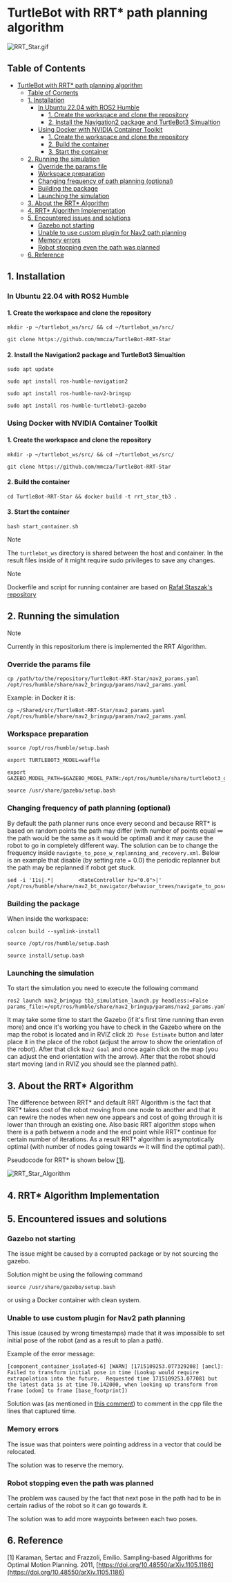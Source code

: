 # TurtleBot with RRT* path planning algorithm

![RRT_Star.gif](/Pictures/RRT_Star.gif)

## Table of Contents

- [TurtleBot with RRT\* path planning algorithm](#turtlebot-with-rrt-path-planning-algorithm)
  - [Table of Contents](#table-of-contents)
  - [1. Installation](#1-installation)
    - [In Ubuntu 22.04 with ROS2 Humble](#in-ubuntu-2204-with-ros2-humble)
      - [1. Create the workspace and clone the repository](#1-create-the-workspace-and-clone-the-repository)
      - [2. Install the Navigation2 package and TurtleBot3 Simualtion](#2-install-the-navigation2-package-and-turtlebot3-simualtion)
    - [Using Docker with NVIDIA Container Toolkit](#using-docker-with-nvidia-container-toolkit)
      - [1. Create the workspace and clone the repository](#1-create-the-workspace-and-clone-the-repository-1)
      - [2. Build the container](#2-build-the-container)
      - [3. Start the container](#3-start-the-container)
  - [2. Running the simulation](#2-running-the-simulation)
    - [Override the params file](#override-the-params-file)
    - [Workspace preparation](#workspace-preparation)
    - [Changing frequency of path planning (optional)](#changing-frequency-of-path-planning-optional)
    - [Building the package](#building-the-package)
    - [Launching the simulation](#launching-the-simulation)
  - [3. About the RRT\* Algorithm](#3-about-the-rrt-algorithm)
  - [4. RRT\* Algorithm Implementation](#4-rrt-algorithm-implementation)
  - [5. Encountered issues and solutions](#5-encountered-issues-and-solutions)
    - [Gazebo not starting](#gazebo-not-starting)
    - [Unable to use custom plugin for Nav2 path planning](#unable-to-use-custom-plugin-for-nav2-path-planning)
    - [Memory errors](#memory-errors)
    - [Robot stopping even the path was planned](#robot-stopping-even-the-path-was-planned)
  - [6. Reference](#6-reference)



## 1. Installation

### In Ubuntu 22.04 with ROS2 Humble

#### 1. Create the workspace and clone the repository

```
mkdir -p ~/turtlebot_ws/src/ && cd ~/turtlebot_ws/src/
```
```
git clone https://github.com/mmcza/TurtleBot-RRT-Star
```

#### 2. Install the Navigation2 package and TurtleBot3 Simualtion 

```
sudo apt update
```

```
sudo apt install ros-humble-navigation2
```
```
sudo apt install ros-humble-nav2-bringup
```

```
sudo apt install ros-humble-turtlebot3-gazebo
```

### Using Docker with NVIDIA Container Toolkit

#### 1. Create the workspace and clone the repository

```
mkdir -p ~/turtlebot_ws/src/ && cd ~/turtlebot_ws/src/
```
```
git clone https://github.com/mmcza/TurtleBot-RRT-Star
```

#### 2. Build the container 

```
cd TurtleBot-RRT-Star && docker build -t rrt_star_tb3 .
```

#### 3. Start the container

```
bash start_container.sh 
```

> [!NOTE]
> The `turtlebot_ws` directory is shared between the host and container. In the result files inside of it might require sudo privileges to save any changes.

> [!NOTE]
> Dockerfile and script for running container are based on [Rafał Staszak's repository](https://github.com/RafalStaszak/NIMPRA_Docker/)

## 2. Running the simulation

> [!NOTE]
> Currently in this repositorium there is implemented the RRT Algorithm.

### Override the params file
```
cp /path/to/the/repository/TurtleBot-RRT-Star/nav2_params.yaml /opt/ros/humble/share/nav2_bringup/params/nav2_params.yaml
```
Example: in Docker it is:
```
cp ~/Shared/src/TurtleBot-RRT-Star/nav2_params.yaml /opt/ros/humble/share/nav2_bringup/params/nav2_params.yaml
```

### Workspace preparation

```
source /opt/ros/humble/setup.bash
```
```
export TURTLEBOT3_MODEL=waffle
```
```
export GAZEBO_MODEL_PATH=$GAZEBO_MODEL_PATH:/opt/ros/humble/share/turtlebot3_gazebo/models
```
```
source /usr/share/gazebo/setup.bash
```

### Changing frequency of path planning (optional)

By default the path planner runs once every second and because RRT* is based on random points the path may differ (with number of points equal $\infty$ the path would be the same as it would be optimal) and it may cause the robot to go in completely different way. The solution can be to change the frequency inside `navigate_to_pose_w_replanning_and_recovery.xml`. Below is an example that disable (by setting rate = 0.0) the periodic replanner but the path may be replanned if robot get stuck.

```
sed -i '11s|.*|        <RateController hz="0.0">|' /opt/ros/humble/share/nav2_bt_navigator/behavior_trees/navigate_to_pose_w_replanning_and_recovery.xml
```

### Building the package
When inside the workspace:
```
colcon build --symlink-install
```

```
source /opt/ros/humble/setup.bash
```

```
source install/setup.bash
```

### Launching the simulation
To start the simulation you need to execute the following command
```
ros2 launch nav2_bringup tb3_simulation_launch.py headless:=False params_file:=/opt/ros/humble/share/nav2_bringup/params/nav2_params.yaml 
```
It may take some time to start the Gazebo (if it's first time running than even more) and once it's working you have to check in the Gazebo where on the map the robot is located and in RVIZ click `2D Pose Estimate` button and later place it in the place of the robot (adjust the arrow to show the orientation of the robot). After that click `Nav2 Goal` and once again click on the map (you can adjust the end orientation with the arrow). After that the robot should start moving (and in RVIZ you should see the planned path).

## 3. About the RRT* Algorithm

The difference between RRT* and default RRT Algorithm is the fact that RRT* takes cost of the robot moving from one node to another and that it can rewire the nodes when new one appears and cost of going through it is lower than through an existing one. Also basic RRT algorithm stops when there is a path between a node and the end point while RRT* continue for certain number of iterations. As a result RRT* algorithm is asymptotically optimal (with number of nodes going towards $\infty$ it will find the optimal path).

Pseudocode for RRT* is shown below [[1]](#1).

![RRT_Star_Algorithm](/Pictures/RRT_Star_pseudocode.png)

## 4. RRT* Algorithm Implementation

## 5. Encountered issues and solutions

### Gazebo not starting

The issue might be caused by a corrupted package or by not sourcing the gazebo.

Solution might be using the following command
```
source /usr/share/gazebo/setup.bash
```
or using a Docker container with clean system.

### Unable to use custom plugin for Nav2 path planning

This issue (caused by wrong timestamps) made that it was impossible to set initial pose of the robot (and as a result to plan a path).

Example of the error message:
```
[component_container_isolated-6] [WARN] [1715109253.077329208] [amcl]: Failed to transform initial pose in time (Lookup would require extrapolation into the future.  Requested time 1715109253.077081 but the latest data is at time 70.142000, when looking up transform from frame [odom] to frame [base_footprint])
```

Solution was (as mentioned in [this comment](https://github.com/open-navigation/navigation2_tutorials/issues/25#issuecomment-1179464652)) to comment in the cpp file the lines that captured time.

### Memory errors

The issue was that pointers were pointing address in a vector that could be relocated.

The solution was to reserve the memory.

### Robot stopping even the path was planned

The problem was caused by the fact that next pose in the path had to be in certain radius of the robot so it can go towards it.

The solution was to add more waypoints between each two poses.

## 6. Reference

<a id="1">[1]</a>
Karaman, Sertac and Frazzoli, Emilio. Sampling-based Algorithms for Optimal Motion Planning. 2011, [https://doi.org/10.48550/arXiv.1105.1186](https://doi.org/10.48550/arXiv.1105.1186)
